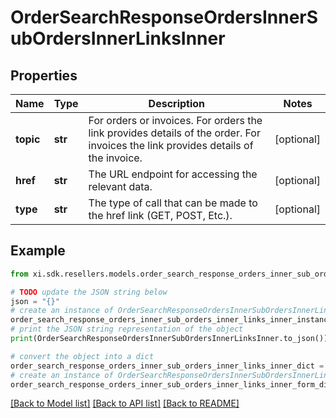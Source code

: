 # OrderSearchResponseOrdersInnerSubOrdersInnerLinksInner


## Properties

Name | Type | Description | Notes
------------ | ------------- | ------------- | -------------
**topic** | **str** | For orders or invoices. For orders the link provides details of the order. For invoices the link provides details of the invoice. | [optional] 
**href** | **str** | The URL endpoint for accessing the relevant data. | [optional] 
**type** | **str** | The type of call that can be made to the href link (GET, POST, Etc.). | [optional] 

## Example

```python
from xi.sdk.resellers.models.order_search_response_orders_inner_sub_orders_inner_links_inner import OrderSearchResponseOrdersInnerSubOrdersInnerLinksInner

# TODO update the JSON string below
json = "{}"
# create an instance of OrderSearchResponseOrdersInnerSubOrdersInnerLinksInner from a JSON string
order_search_response_orders_inner_sub_orders_inner_links_inner_instance = OrderSearchResponseOrdersInnerSubOrdersInnerLinksInner.from_json(json)
# print the JSON string representation of the object
print(OrderSearchResponseOrdersInnerSubOrdersInnerLinksInner.to_json())

# convert the object into a dict
order_search_response_orders_inner_sub_orders_inner_links_inner_dict = order_search_response_orders_inner_sub_orders_inner_links_inner_instance.to_dict()
# create an instance of OrderSearchResponseOrdersInnerSubOrdersInnerLinksInner from a dict
order_search_response_orders_inner_sub_orders_inner_links_inner_form_dict = order_search_response_orders_inner_sub_orders_inner_links_inner.from_dict(order_search_response_orders_inner_sub_orders_inner_links_inner_dict)
```
[[Back to Model list]](../README.md#documentation-for-models) [[Back to API list]](../README.md#documentation-for-api-endpoints) [[Back to README]](../README.md)


